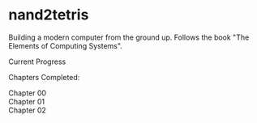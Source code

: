 # nand2tetris
Building a modern computer from the ground up. Follows the book "The Elements of Computing Systems".

Current Progress

Chapters Completed:

Chapter 00<br/> 
Chapter 01<br/> 
Chapter 02<br/> 